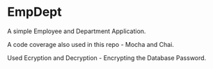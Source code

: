 # EmpDept

A simple Employee and Department Application.

A code coverage also used in this repo - Mocha and Chai.

Used Ecryption and Decryption - Encrypting the Database Password.
 
